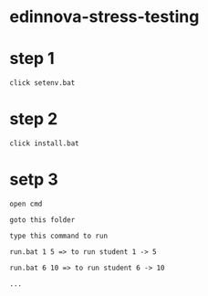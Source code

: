 # edinnova-stress-testing

# step 1
`click setenv.bat`

# step 2
`click install.bat`

# setp 3
`open cmd`

`goto this folder`

`type this command to run`

`run.bat 1 5 => to run student 1 -> 5`

`run.bat 6 10 => to run student 6 -> 10`

`...`

